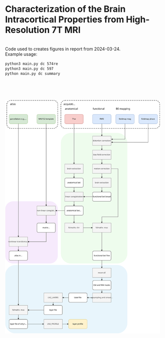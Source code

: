 
# Characterization of the Brain Intracortical Properties from High-Resolution 7T MRI #
<br>
Code used to creates figures in report from 2024-03-24.
<br>
Example usage:

    python3 main.py dc 574re
    python3 main.py dc 597
    python main.py dc summary



<br><br><br>



![](schematic.svg)
